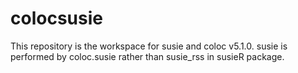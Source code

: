 # colocsusie

This repository is the workspace for susie and coloc v5.1.0.
susie is performed by coloc.susie rather than susie_rss in susieR package.

